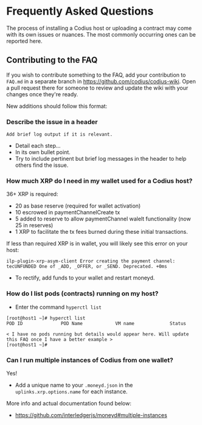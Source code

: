 # Frequently Asked Questions

The process of installing a Codius host or uploading a contract may come with its own issues or nuances. The most commonly occurring ones can be reported here.

## Contributing to the FAQ

If you wish to contribute something to the FAQ, add your contribution to `FAQ.md` in a separate branch in https://github.com/codius/codius-wiki. Open a pull request there for someone to review and update the wiki with your changes once they're ready.

New additions should follow this format:

### Describe the issue in a header
```
Add brief log output if it is relevant.
```
* Detail each step...
* In its own bullet point.
* Try to include pertinent but brief log messages in the header to help others find the issue.

### How much XRP do I need in my wallet used for a Codius host?
36+ XRP is required:
* 20 as base reserve (required for wallet activation)
* 10 escrowed in paymentChannelCreate tx
* 5 added to reserve to allow paymentChannel walelt functionality (now 25 in reserves)
* 1 XRP to facilitate the tx fees burned during these initial transactions.

If less than required XRP is in wallet, you will likely see this error on your host:
```
ilp-plugin-xrp-asym-client Error creating the payment channel: tecUNFUNDED One of _ADD, _OFFER, or _SEND. Deprecated. +0ms
```
* To rectify, add funds to your wallet and restart moneyd.

### How do I list pods (contracts) running on my host?
* Enter the command `hyperctl list`
```
[root@host1 ~]# hyperctl list
POD ID              POD Name            VM name             Status

< I have no pods running but details would appear here. Will update this FAQ once I have a better example >
[root@host1 ~]#
```

### Can I run multiple instances of Codius from one wallet?
Yes! 
* Add a unique name to your `.moneyd.json` in the `uplinks.xrp.options.name` for each instance.

More info and actual documentation found below: 
* https://github.com/interledgerjs/moneyd#multiple-instances
